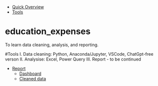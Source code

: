 - [Quick Overview](#education_expenses)
- [Tools](#tools)


# education_expenses
To learn data cleaning, analysis, and reporting.

#Tools
I. Data cleaning: Python, Anaconda/Jupyter, VSCode, ChatGpt-free verson
II. Analysise: Excel, Power Query 
III. Report - to be continued
- [Report](#result)
  * [Dashboard](#dashboard)
  * [Cleaned data](#cleaned-data)
